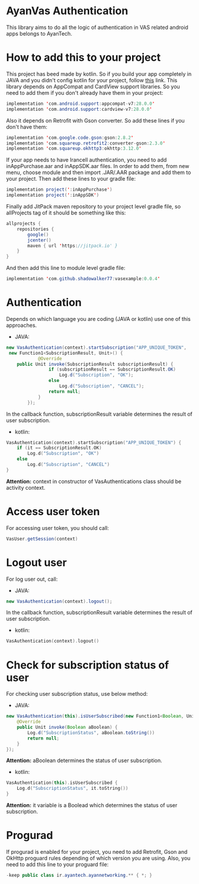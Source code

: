 # AyanVas Authentication
This library aims to do all the logic of authentication in VAS related android apps belongs to AyanTech.

# How to add this to your project
This project has beed made by kotlin. So if you build your app completely in JAVA and you didn't config kotlin for your project, follow [this](https://developer.android.com/studio/projects/add-kotlin) link.
This library depends on AppCompat and CardView support libraries. So you need to add them if you don't already have them in your project:
```java
implementation 'com.android.support:appcompat-v7:28.0.0'  
implementation 'com.android.support:cardview-v7:28.0.0'
```
Also it depends on Retrofit with Gson converter. So add these lines if you don't have them:
```java
implementation 'com.google.code.gson:gson:2.8.2'  
implementation 'com.squareup.retrofit2:converter-gson:2.3.0'  
implementation 'com.squareup.okhttp3:okhttp:3.12.0'
```
If your app needs to have Irancell authentication, you need to add inAppPurchase.aar and inAppSDK.aar files. In order to add them, from new menu, choose module and then import .JAR/.AAR package and add them to your project. Then add these lines to your gradle file:
```java
implementation project(':inAppPurchase')  
implementation project(':inAppSDK')
```
Finally add JitPack maven repository to your project level gradle file, so allProjects tag of it should be something like this:
```java
allprojects {  
    repositories {  
        google()  
        jcenter()  
        maven { url 'https://jitpack.io' }  
    }  
}
```
And then add this line to module level gradle file:
```java
implementation 'com.github.shadowalker77:vasexample:0.0.4'
```
# Authentication
Depends on which language you are coding (JAVA or kotlin) use one of this approaches.
* JAVA:
```java
new VasAuthentication(context).startSubscription("APP_UNIQUE_TOKEN",  
 new Function1<SubscriptionResult, Unit>() {  
            @Override  
    public Unit invoke(SubscriptionResult subscriptionResult) {  
                if (subscriptionResult == SubscriptionResult.OK)  
                    Log.d("Subscription", "OK");  
                else  
                    Log.d("Subscription", "CANCEL"); 
                return null;  
            }  
        });
```
In the callback function, subscriptionResult variable determines the result of user subscription.
* kotlin:
```kotlin
VasAuthentication(context).startSubscription("APP_UNIQUE_TOKEN") {  
    if (it == SubscriptionResult.OK)  
        Log.d("Subscription", "OK")  
    else  
        Log.d("Subscription", "CANCEL")  
}
```
**Attention:** context in constructor of VasAuthentications class should be activity context.
# Access user token
For accessing user token, you should call:
```java
VasUser.getSession(context)
```
# Logout user
For log user out, call:
* JAVA:
```java
new VasAuthentication(context).logout();
```
In the callback function, subscriptionResult variable determines the result of user subscription.
* kotlin:
```kotlin
VasAuthentication(context).logout()
```
# Check for subscription status of user
For checking user subscription status, use below method:
* JAVA:
```java
new VasAuthentication(this).isUserSubscribed(new Function1<Boolean, Unit>() {  
    @Override  
    public Unit invoke(Boolean aBoolean) {  
        Log.d("SubscriptionStatus", aBoolean.toString())  
        return null;  
    }  
});
```
**Attention:** aBoolean determines the status of user subscription.

* kotlin:
```kotlin
VasAuthentication(this).isUserSubscribed {  
    Log.d("SubscriptionStatus", it.toString())  
}
```
**Attention:** it variable is a Boolead which determines the status of user subscription.
# Progurad
If progurad is enabled for your project, you need to add Retrofit, Gson and OkHttp proguard rules depending of which version you are using. Also, you need to add this line to your proguard file:
```java
-keep public class ir.ayantech.ayannetworking.** { *; }
```
